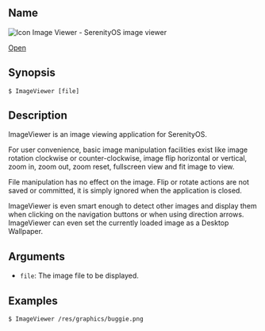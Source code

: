 ## Name

![Icon](/res/icons/16x16/app-image-viewer.png) Image Viewer - SerenityOS image viewer

[Open](file:///bin/ImageViewer)

## Synopsis

```**sh
$ ImageViewer [file]
```

## Description

ImageViewer is an image viewing application for SerenityOS.

For user convenience, basic image manipulation facilities exist like image rotation clockwise or counter-clockwise, image flip horizontal or vertical, zoom in, zoom out, zoom reset, fullscreen view and fit image to view. 

File manipulation has no effect on the image. Flip or rotate actions are not saved or committed, it is simply ignored when the application is closed. 

ImageViewer is even smart enough to detect other images and display them when clicking on the navigation buttons or when using direction arrows. ImageViewer can even set the currently loaded image as a Desktop Wallpaper.

## Arguments

* `file`: The image file to be displayed.

## Examples

```sh
$ ImageViewer /res/graphics/buggie.png
```
